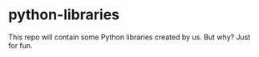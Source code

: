 # python-libraries
This repo will contain some Python libraries created by us. But why? Just for fun.
